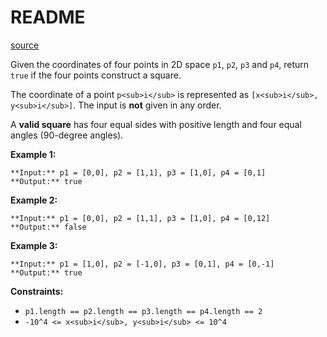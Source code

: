 # README #
[source](https://leetcode.com/problems/valid-square/)

Given the coordinates of four points in 2D space `p1`, `p2`, `p3` and `p4`, return `true` if the four points construct a square.

The coordinate of a point `p<sub>i</sub>` is represented as `[x<sub>i</sub>, y<sub>i</sub>]`. The input is **not** given in any order.

A **valid square** has four equal sides with positive length and four equal angles (90-degree angles).


**Example 1:**

```
**Input:** p1 = [0,0], p2 = [1,1], p3 = [1,0], p4 = [0,1]
**Output:** true
```

**Example 2:**

```
**Input:** p1 = [0,0], p2 = [1,1], p3 = [1,0], p4 = [0,12]
**Output:** false
```

**Example 3:**

```
**Input:** p1 = [1,0], p2 = [-1,0], p3 = [0,1], p4 = [0,-1]
**Output:** true
```


**Constraints:**


+ `p1.length == p2.length == p3.length == p4.length == 2`
+ `-10^4 <= x<sub>i</sub>, y<sub>i</sub> <= 10^4`


